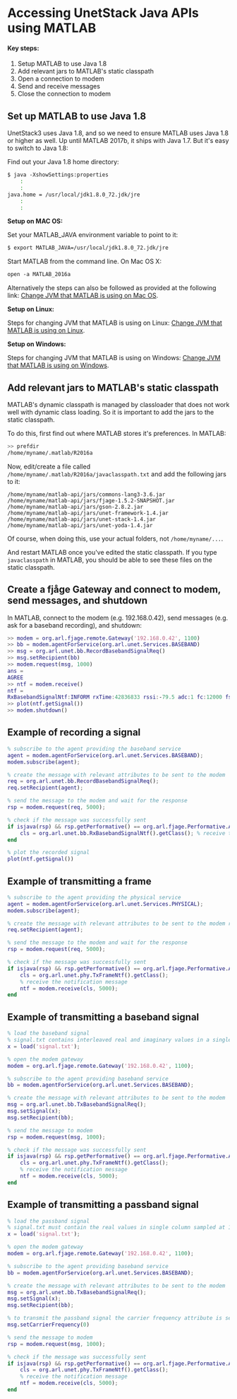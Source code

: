 # Accessing UnetStack Java APIs using MATLAB

#### Key steps:

1. Setup MATLAB to use Java 1.8
2. Add relevant jars to MATLAB's static classpath
3. Open a connection to modem
4. Send and receive messages
5. Close the connection to modem

## Set up MATLAB to use Java 1.8

UnetStack3 uses Java 1.8, and so we need to ensure MATLAB uses Java 1.8 or higher as well. Up until MATLAB 2017b, it ships with Java 1.7. But it's easy to switch to Java 1.8:

Find out your Java 1.8 home directory:

```bash
$ java ‐XshowSettings:properties
    :
    :
java.home = /usr/local/jdk1.8.0_72.jdk/jre
    :
    :
```

**Setup on MAC OS:**

Set your MATLAB_JAVA environment variable to point to it:

```bash
$ export MATLAB_JAVA=/usr/local/jdk1.8.0_72.jdk/jre
```
Start MATLAB from the command line. On Mac OS X:
```bash
open ‐a MATLAB_2016a
```
Alternatively the steps can also be followed as provided at the following link: [Change JVM that MATLAB is using on Mac OS](https://www.mathworks.com/matlabcentral/answers/103056-how-do-i-change-the-java-virtual-machine-jvm-that-matlab-is-using-on-macos).

**Setup on Linux:**

Steps for changing JVM that MATLAB is using on Linux: [Change JVM that MATLAB is using on Linux](https://www.mathworks.com/matlabcentral/answers/130360-how-do-i-change-the-java-virtual-machine-jvm-that-matlab-is-using-for-linux).

**Setup on Windows:**

Steps for changing JVM that MATLAB is using on Windows: [Change JVM that MATLAB is using on Windows](https://www.mathworks.com/matlabcentral/answers/130359-how-do-i-change-the-java-virtual-machine-jvm-that-matlab-is-using-on-windows).

## Add relevant jars to MATLAB's static classpath

MATLAB's dynamic classpath is managed by classloader that does not work well with dynamic class loading. So it is important to add the jars to the static classpath.

To do this, first find out where MATLAB stores it's preferences. In MATLAB:

```bash
>> prefdir
/home/myname/.matlab/R2016a
```
Now, edit/create a file called `/home/myname/.matlab/R2016a/javaclasspath.txt` and add the following jars to it:

```
/home/myname/matlab-api/jars/commons-lang3-3.6.jar
/home/myname/matlab-api/jars/fjage-1.5.2-SNAPSHOT.jar
/home/myname/matlab-api/jars/gson‐2.8.2.jar
/home/myname/matlab-api/jars/unet-framework-1.4.jar
/home/myname/matlab-api/jars/unet-stack-1.4.jar
/home/myname/matlab-api/jars/unet-yoda-1.4.jar
```

Of course, when doing this, use your actual folders, not `/home/myname/...`.

And restart MATLAB once you've edited the static classpath. If you type `javaclasspath`
in MATLAB, you should be able to see these files on the static classpath.

## Create a fjåge Gateway and connect to modem, send messages, and shutdown

In MATLAB, connect to the modem (e.g. 192.168.0.42), send messages (e.g. ask for a baseband recording), and shutdown:

```matlab
>> modem = org.arl.fjage.remote.Gateway('192.168.0.42', 1100)
>> bb = modem.agentForService(org.arl.unet.Services.BASEBAND)
>> msg = org.arl.unet.bb.RecordBasebandSignalReq()
>> msg.setRecipient(bb)
>> modem.request(msg, 1000)
ans =
AGREE
>> ntf = modem.receive()
ntf =
RxBasebandSignalNtf:INFORM rxTime:42836833 rssi:‐79.5 adc:1 fc:12000 fs:12000 (12000 samples)
>> plot(ntf.getSignal())
>> modem.shutdown()
```
## Example of recording a signal

```matlab
% subscribe to the agent providing the baseband service
agent = modem.agentForService(org.arl.unet.Services.BASEBAND); 
modem.subscribe(agent);

% create the message with relevant attributes to be sent to the modem 
req = org.arl.unet.bb.RecordBasebandSignalReq(); 
req.setRecipient(agent);

% send the message to the modem and wait for the response 
rsp = modem.request(req, 5000);

% check if the message was successfully sent
if isjava(rsp) && rsp.getPerformative() == org.arl.fjage.Performative.AGREE
	cls = org.arl.unet.bb.RxBasebandSignalNtf().getClass(); % receive the notification message containing the signal ntf = modem.receive(cls, 5000);
end

% plot the recorded signal 
plot(ntf.getSignal())
```

## Example of transmitting a frame

```matlab
% subscribe to the agent providing the physical service
agent = modem.agentForService(org.arl.unet.Services.PHYSICAL); 
modem.subscribe(agent);

% create the message with relevant attributes to be sent to the modem req = org.arl.unet.phy.TxFrameReq();
req.setRecipient(agent);

% send the message to the modem and wait for the response 
rsp = modem.request(req, 5000);

% check if the message was successfully sent
if isjava(rsp) && rsp.getPerformative() == org.arl.fjage.Performative.AGREE
	cls = org.arl.unet.phy.TxFrameNtf().getClass();
	% receive the notification message
	ntf = modem.receive(cls, 5000);
end
```

## Example of transmitting a baseband signal

```matlab
% load the baseband signal
% signal.txt contains interleaved real and imaginary values in a single column % with values normalized between +1 and ‐1
x = load('signal.txt');

% open the modem gateway
modem = org.arl.fjage.remote.Gateway('192.168.0.42', 1100);

% subscribe to the agent providing baseband service
bb = modem.agentForService(org.arl.unet.Services.BASEBAND);

% create the message with relevant attributes to be sent to the modem 
msg = org.arl.unet.bb.TxBasebandSignalReq();
msg.setSignal(x);
msg.setRecipient(bb);

% send the message to modem
rsp = modem.request(msg, 1000);

% check if the message was successfully sent
if isjava(rsp) && rsp.getPerformative() == org.arl.fjage.Performative.AGREE
	cls = org.arl.unet.phy.TxFrameNtf().getClass(); 
	% receive the notification message
	ntf = modem.receive(cls, 5000);
end
```

## Example of transmitting a passband signal

```matlab
% load the passband signal
% signal.txt must contain the real values in single column sampled at 192KHz % with values normalized between +1 and ‐1
x = load('signal.txt');

% open the modem gateway
modem = org.arl.fjage.remote.Gateway('192.168.0.42', 1100);

% subscribe to the agent providing baseband service
bb = modem.agentForService(org.arl.unet.Services.BASEBAND);

% create the message with relevant attributes to be sent to the modem
msg = org.arl.unet.bb.TxBasebandSignalReq(); 
msg.setSignal(x);
msg.setRecipient(bb);

% to transmit the passband signal the carrier frequency attribute is set to 0
msg.setCarrierFrequency(0)

% send the message to modem
rsp = modem.request(msg, 1000);

% check if the message was successfully sent
if isjava(rsp) && rsp.getPerformative() == org.arl.fjage.Performative.AGREE
	cls = org.arl.unet.phy.TxFrameNtf().getClass(); 
	% receive the notification message
	ntf = modem.receive(cls, 5000);
end
```
















